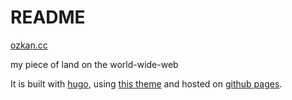 # README

[ozkan.cc](https://ozkan.cc)

my piece of land on the world-wide-web


It is built with [hugo](http://gohugo.com/), using [this theme](https://themes.gohugo.io/hugo-coder/) and hosted on [github pages](https://pages.github.com/).
